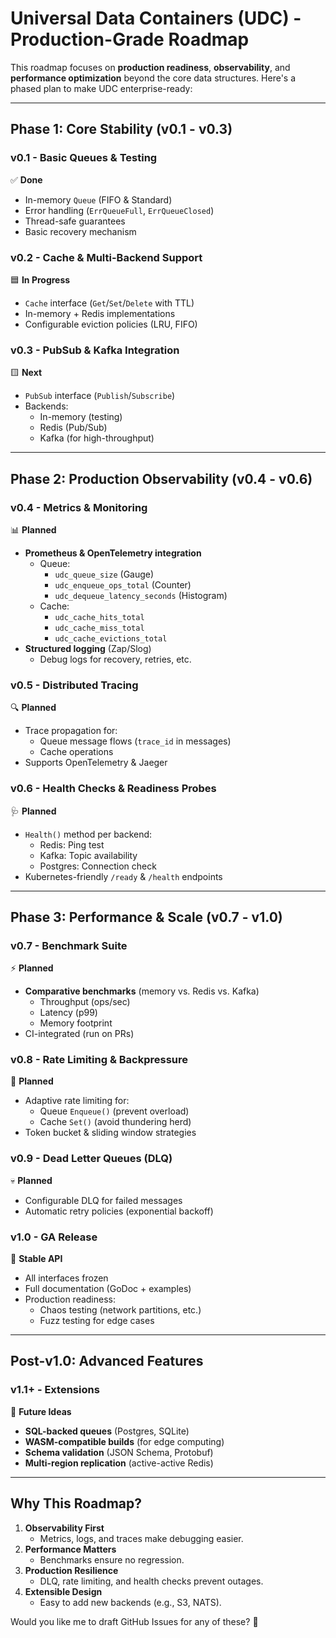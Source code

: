 # **Universal Data Containers (UDC) - Production-Grade Roadmap**

This roadmap focuses on **production readiness**, **observability**, and **performance optimization** beyond the core data structures. Here's a phased plan to make UDC enterprise-ready:

---

## **Phase 1: Core Stability (v0.1 - v0.3)**
### **v0.1 - Basic Queues & Testing**
✅ **Done**  
- In-memory `Queue` (FIFO & Standard)  
- Error handling (`ErrQueueFull`, `ErrQueueClosed`)  
- Thread-safe guarantees  
- Basic recovery mechanism  

### **v0.2 - Cache & Multi-Backend Support**
🟦 **In Progress**  
- `Cache` interface (`Get`/`Set`/`Delete` with TTL)  
- In-memory + Redis implementations  
- Configurable eviction policies (LRU, FIFO)  

### **v0.3 - PubSub & Kafka Integration**
🟨 **Next**  
- `PubSub` interface (`Publish`/`Subscribe`)  
- Backends:  
  - In-memory (testing)  
  - Redis (Pub/Sub)  
  - Kafka (for high-throughput)  

---

## **Phase 2: Production Observability (v0.4 - v0.6)**
### **v0.4 - Metrics & Monitoring**
📊 **Planned**  
- **Prometheus & OpenTelemetry integration**  
  - Queue:  
    - `udc_queue_size` (Gauge)  
    - `udc_enqueue_ops_total` (Counter)  
    - `udc_dequeue_latency_seconds` (Histogram)  
  - Cache:  
    - `udc_cache_hits_total`  
    - `udc_cache_miss_total`  
    - `udc_cache_evictions_total`  
- **Structured logging** (Zap/Slog)  
  - Debug logs for recovery, retries, etc.  

### **v0.5 - Distributed Tracing**
🔍 **Planned**  
- Trace propagation for:  
  - Queue message flows (`trace_id` in messages)  
  - Cache operations  
- Supports OpenTelemetry & Jaeger  

### **v0.6 - Health Checks & Readiness Probes**
🩺 **Planned**  
- `Health()` method per backend:  
  - Redis: Ping test  
  - Kafka: Topic availability  
  - Postgres: Connection check  
- Kubernetes-friendly `/ready` & `/health` endpoints  

---

## **Phase 3: Performance & Scale (v0.7 - v1.0)**
### **v0.7 - Benchmark Suite**
⚡ **Planned**  
- **Comparative benchmarks** (memory vs. Redis vs. Kafka)  
  - Throughput (ops/sec)  
  - Latency (p99)  
  - Memory footprint  
- CI-integrated (run on PRs)  

### **v0.8 - Rate Limiting & Backpressure**
🚦 **Planned**  
- Adaptive rate limiting for:  
  - Queue `Enqueue()` (prevent overload)  
  - Cache `Set()` (avoid thundering herd)  
- Token bucket & sliding window strategies  

### **v0.9 - Dead Letter Queues (DLQ)**
💀 **Planned**  
- Configurable DLQ for failed messages  
- Automatic retry policies (exponential backoff)  

### **v1.0 - GA Release**
🎯 **Stable API**  
- All interfaces frozen  
- Full documentation (GoDoc + examples)  
- Production readiness:  
  - Chaos testing (network partitions, etc.)  
  - Fuzz testing for edge cases  

---

## **Post-v1.0: Advanced Features**
### **v1.1+ - Extensions**
🔮 **Future Ideas**  
- **SQL-backed queues** (Postgres, SQLite)  
- **WASM-compatible builds** (for edge computing)  
- **Schema validation** (JSON Schema, Protobuf)  
- **Multi-region replication** (active-active Redis)  

---

## **Why This Roadmap?**
1. **Observability First**  
   - Metrics, logs, and traces make debugging easier.  
2. **Performance Matters**  
   - Benchmarks ensure no regression.  
3. **Production Resilience**  
   - DLQ, rate limiting, and health checks prevent outages.  
4. **Extensible Design**  
   - Easy to add new backends (e.g., S3, NATS).  

Would you like me to draft GitHub Issues for any of these? 🚀
